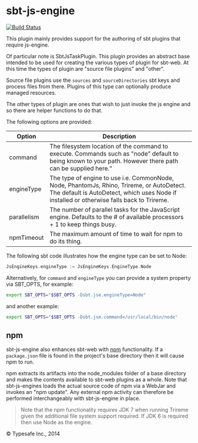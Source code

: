 sbt-js-engine
=============

[![Build Status](https://api.travis-ci.org/sbt/sbt-js-engine.png?branch=master)](https://travis-ci.org/sbt/sbt-js-engine)

This plugin mainly provides support for the authoring of sbt plugins that require js-engine.

Of particular note is SbtJsTaskPlugin. This plugin provides an abstract base intended to be used for creating
the various types of plugin for sbt-web. At this time the types of plugin are "source file plugins" and "other".

Source file plugins use the `sources` and `sourceDirectories` sbt keys and process files from there. Plugins of this
type can optionally produce managed resources.

The other types of plugin are ones that wish to just invoke the js engine and so there are helper functions to do
that.

The following options are provided:

Option              | Description
--------------------|------------
command             | The filesystem location of the command to execute. Commands such as "node" default to being known to your path. However there path can be supplied here."
engineType          | The type of engine to use i.e. CommonNode, Node, PhantomJs, Rhino, Trireme, or AutoDetect. The default is AutoDetect, which uses Node if installed or otherwise falls back to Trireme.
parallelism         | The number of parallel tasks for the JavaScript engine. Defaults to the # of available processors + 1 to keep things busy.
npmTimeout          | The maximum amount of time to wait for npm to do its thing.

The following sbt code illustrates how the engine type can be set to Node:

```scala
JsEngineKeys.engineType := JsEngineKeys.EngineType.Node
```

Alternatively, for `command` and `engineType` you can provide a system property via SBT_OPTS, for example:

```bash
export SBT_OPTS="$SBT_OPTS -Dsbt.jse.engineType=Node"
```

and another example:

```bash
export SBT_OPTS="$SBT_OPTS -Dsbt.jse.command=/usr/local/bin/node"
```

## npm

sbt-js-engine also enhances sbt-web with [npm](https://www.npmjs.org/) functionality. If a `package.json` file
is found in the project's base directory then it will cause npm to run.

npm extracts its artifacts into the node_modules folder of a base directory and makes the contents available to
sbt-web plugins as a whole. Note that sbt-js-engines loads the
actual source code of npm via a WebJar and invokes an "npm update". Any external npm activity can therefore be performed
interchangeably with sbt-js-engine in place.

> Note that the npm functionality requires JDK 7 when running Trireme given the additional file system support required. If JDK 6 is required then use Node as the engine.

&copy; Typesafe Inc., 2014

